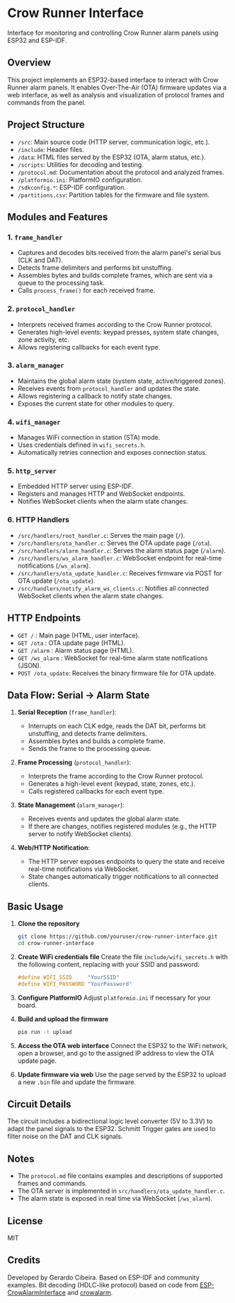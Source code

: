 # Crow Runner Interface

Interface for monitoring and controlling Crow Runner alarm panels using ESP32 and ESP-IDF.

## Overview

This project implements an ESP32-based interface to interact with Crow Runner alarm panels. It enables Over-The-Air (OTA) firmware updates via a web interface, as well as analysis and visualization of protocol frames and commands from the panel.

## Project Structure

- `/src`: Main source code (HTTP server, communication logic, etc.).
- `/include`: Header files.
- `/data`: HTML files served by the ESP32 (OTA, alarm status, etc.).
- `/scripts`: Utilities for decoding and testing.
- `/protocol.md`: Documentation about the protocol and analyzed frames.
- `/platformio.ini`: PlatformIO configuration.
- `/sdkconfig.*`: ESP-IDF configuration.
- `/partitions.csv`: Partition tables for the firmware and file system.

## Modules and Features

### 1. `frame_handler`
- Captures and decodes bits received from the alarm panel's serial bus (CLK and DAT).
- Detects frame delimiters and performs bit unstuffing.
- Assembles bytes and builds complete frames, which are sent via a queue to the processing task.
- Calls `process_frame()` for each received frame.

### 2. `protocol_handler`
- Interprets received frames according to the Crow Runner protocol.
- Generates high-level events: keypad presses, system state changes, zone activity, etc.
- Allows registering callbacks for each event type.

### 3. `alarm_manager`
- Maintains the global alarm state (system state, active/triggered zones).
- Receives events from `protocol_handler` and updates the state.
- Allows registering a callback to notify state changes.
- Exposes the current state for other modules to query.

### 4. `wifi_manager`
- Manages WiFi connection in station (STA) mode.
- Uses credentials defined in `wifi_secrets.h`.
- Automatically retries connection and exposes connection status.

### 5. `http_server`
- Embedded HTTP server using ESP-IDF.
- Registers and manages HTTP and WebSocket endpoints.
- Notifies WebSocket clients when the alarm state changes.

### 6. HTTP Handlers
- `/src/handlers/root_handler.c`: Serves the main page (`/`).
- `/src/handlers/ota_handler.c`: Serves the OTA update page (`/ota`).
- `/src/handlers/alarm_handler.c`: Serves the alarm status page (`/alarm`).
- `/src/handlers/ws_alarm_handler.c`: WebSocket endpoint for real-time notifications (`/ws_alarm`).
- `/src/handlers/ota_update_handler.c`: Receives firmware via POST for OTA update (`/ota_update`).
- `/src/handlers/notify_alarm_ws_clients.c`: Notifies all connected WebSocket clients when the alarm state changes.

## HTTP Endpoints

- `GET /`           : Main page (HTML, user interface).
- `GET /ota`        : OTA update page (HTML).
- `GET /alarm`      : Alarm status page (HTML).
- `GET /ws_alarm`   : WebSocket for real-time alarm state notifications (JSON).
- `POST /ota_update`: Receives the binary firmware file for OTA update.

## Data Flow: Serial → Alarm State

1. **Serial Reception** (`frame_handler`):
   - Interrupts on each CLK edge, reads the DAT bit, performs bit unstuffing, and detects frame delimiters.
   - Assembles bytes and builds a complete frame.
   - Sends the frame to the processing queue.

2. **Frame Processing** (`protocol_handler`):
   - Interprets the frame according to the Crow Runner protocol.
   - Generates a high-level event (keypad, state, zones, etc.).
   - Calls registered callbacks for each event type.

3. **State Management** (`alarm_manager`):
   - Receives events and updates the global alarm state.
   - If there are changes, notifies registered modules (e.g., the HTTP server to notify WebSocket clients).

4. **Web/HTTP Notification**:
   - The HTTP server exposes endpoints to query the state and receive real-time notifications via WebSocket.
   - State changes automatically trigger notifications to all connected clients.

## Basic Usage

1. **Clone the repository**
   ```sh
   git clone https://github.com/youruser/crow-runner-interface.git
   cd crow-runner-interface
   ```

2. **Create WiFi credentials file**
   Create the file `include/wifi_secrets.h` with the following content, replacing with your SSID and password:
   ```c
   #define WIFI_SSID     "YourSSID"
   #define WIFI_PASSWORD "YourPassword"
   ```

3. **Configure PlatformIO**
   Adjust `platformio.ini` if necessary for your board.

4. **Build and upload the firmware**
   ```sh
   pio run -t upload
   ```

5. **Access the OTA web interface**
   Connect the ESP32 to the WiFi network, open a browser, and go to the assigned IP address to view the OTA update page.

6. **Update firmware via web**
   Use the page served by the ESP32 to upload a new `.bin` file and update the firmware.

## Circuit Details

The circuit includes a bidirectional logic level converter (5V to 3.3V) to adapt the panel signals to the ESP32. Schmitt Trigger gates are used to filter noise on the DAT and CLK signals.

## Notes

- The `protocol.md` file contains examples and descriptions of supported frames and commands.
- The OTA server is implemented in `src/handlers/ota_update_handler.c`.
- The alarm state is exposed in real time via WebSocket (`/ws_alarm`).

## License

MIT

## Credits

Developed by Gerardo Cibeira.
Based on ESP-IDF and community examples.
Bit decoding (HDLC-like protocol) based on code from [ESP-CrowAlarmInterface](https://github.com/MadDoct/ESP-CrowAlarmInterface.git) and [crowalarm](https://github.com/sivann/crowalarm).
